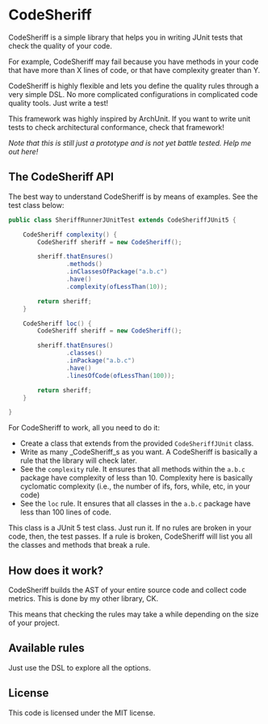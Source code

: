 # CodeSheriff

CodeSheriff is a simple library that helps you in writing JUnit tests 
that check the quality of your code.

For example, CodeSheriff may fail because you have methods in your code that 
have more than X lines of code, or that have complexity greater than Y.

CodeSheriff is highly flexible and lets you define the quality rules through
a very simple DSL. No more complicated configurations in complicated code
quality tools. Just write a test!

This framework was highly inspired by ArchUnit. If you want to write unit tests 
to check architectural conformance, check that framework! 

*Note that this is still just a prototype and is not yet battle tested. Help me out here!*

## The CodeSheriff API

The best way to understand CodeSheriff is by means of examples. See the 
test class below:

```java
public class SheriffRunnerJUnitTest extends CodeSheriffJUnit5 {

    CodeSheriff complexity() {
        CodeSheriff sheriff = new CodeSheriff();

        sheriff.thatEnsures()
                .methods()
                .inClassesOfPackage("a.b.c")
                .have()
                .complexity(ofLessThan(10));

        return sheriff;
    }

    CodeSheriff loc() {
        CodeSheriff sheriff = new CodeSheriff();

        sheriff.thatEnsures()
                .classes()
                .inPackage("a.b.c")
                .have()
                .linesOfCode(ofLessThan(100));

        return sheriff;
    }

}
```
For CodeSheriff to work, all you need to do it:

- Create a class that extends from the provided `CodeSheriffJUnit` class.
- Write as many _CodeSheriff_s as you want. A CodeSheriff is basically a rule
that the library will check later.
- See the `complexity` rule. It ensures that all methods within the `a.b.c` package
have complexity of less than 10. Complexity here is basically cyclomatic complexity (i.e.,
the number of ifs, fors, while, etc, in your code)
- See the `loc` rule. It ensures that all classes in the `a.b.c` package have
less than 100 lines of code.

This class is a JUnit 5 test class. Just run it. If no rules are broken in your
code, then, the test passes. If a rule is broken, CodeSheriff will list you all
the classes and methods that break a rule.

## How does it work?

CodeSheriff builds the AST of your entire source code and collect code metrics.
This is done by my other library, CK. 

This means that checking the rules may take a while depending on the size of
your project.

## Available rules

Just use the DSL to explore all the options.

## License

This code is licensed under the MIT license.